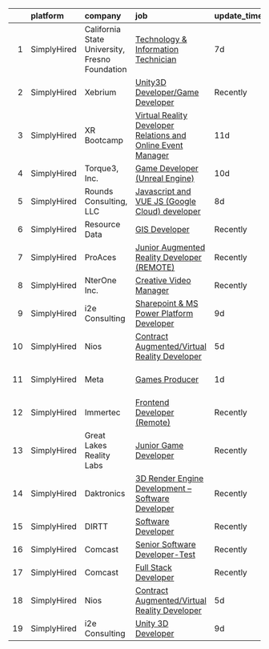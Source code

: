 

|    | platform    | company                                        | job                                                                                                                                                                                | update_time   | location                    |
|---:|:------------|:-----------------------------------------------|:-----------------------------------------------------------------------------------------------------------------------------------------------------------------------------------|:--------------|:----------------------------|
|  1 | SimplyHired | California State University, Fresno Foundation | [Technology & Information Technician](https://www.simplyhired.com/job/zG8K8KwFynXXYyI0mJZTmR_yYC9BBPcL_As5HoYhXoZlizvNaDcr-g?q=virtual+reality+developer)                          | 7d            | Fresno, CA                  |
|  2 | SimplyHired | Xebrium                                        | [Unity3D Developer/Game Developer](https://www.simplyhired.com/job/YuUbm78xBqflz-omGH2qI3qNYNDhQatwxs8NlQ5gujkRGKlVBxr80Q?q=virtual+reality+developer)                             | Recently      | San Jose, CA                |
|  3 | SimplyHired | XR Bootcamp                                    | [Virtual Reality Developer Relations and Online Event Manager](https://www.simplyhired.com/job/kHMzWhpwa4ByajmXmgzVmEMBTM3m0qc2FfL7T_gkcC4DNws1zyuqXQ?q=virtual+reality+developer) | 11d           | Remote                      |
|  4 | SimplyHired | Torque3, Inc.                                  | [Game Developer (Unreal Engine)](https://www.simplyhired.com/job/_CpsGFRsuwRtoyOPigsRgumtPfz4LGwZv-Th-_Ig5ohf3OCnGGdZsg?q=virtual+reality+developer)                               | 10d           | Centerville, UT             |
|  5 | SimplyHired | Rounds Consulting, LLC                         | [Javascript and VUE JS (Google Cloud) developer](https://www.simplyhired.com/job/6k5xqEzY2zaooPyqCr25ISYY7qhsNDzWsCre86VNSUbCqJqzNwz-aw?q=virtual+reality+developer)               | 8d            | Remote                      |
|  6 | SimplyHired | Resource Data                                  | [GIS Developer](https://www.simplyhired.com/job/J19f15zgGSlr0aJ-ElV9nAD8BHlfc15TFKWeMcng8jTyDZ0XKXtJog?q=virtual+reality+developer)                                                | Recently      | Boise, ID                   |
|  7 | SimplyHired | ProAces                                        | [Junior Augmented Reality Developer (REMOTE)](https://www.simplyhired.com/job/4UjRKE2KhMV0kdUumYlCc4sd7V_oaIeJlAUEyyu_y3vC4PPShhUpKA?q=virtual+reality+developer)                  | Recently      | Remote                      |
|  8 | SimplyHired | NterOne Inc.                                   | [Creative Video Manager](https://www.simplyhired.com/job/15GUkzjmplQTHd8Hv872s-_nGFkXVc2B0qqjUqWVJii5MOFSzsIGpg?q=virtual+reality+developer)                                       | Recently      | Remote                      |
|  9 | SimplyHired | i2e Consulting                                 | [Sharepoint & MS Power Platform Developer](https://www.simplyhired.com/job/W2lPk_TxSZ6u30u_JOhVz_Rk_R5FyXa76eIX1Pni5__AfnUWb-UNNQ?q=virtual+reality+developer)                     | 9d            | Remote                      |
| 10 | SimplyHired | Nios                                           | [Contract Augmented/Virtual Reality Developer](https://www.simplyhired.com/job/Byd3YTMOomvFIGpDZAh1dvRkz2-ZLtSU9x_E54wSyh4kl7YAwFmK-w?q=virtual+reality+developer)                 | 5d            | Remote                      |
| 11 | SimplyHired | Meta                                           | [Games Producer](https://www.simplyhired.com/job/ISBL5CZ0-wsXpIuPfs8gl0RYzEm3FJBA78xaguL3uWODDBTd4QCCeQ?q=virtual+reality+developer)                                               | 1d            | Burlingame, CA +3 locations |
| 12 | SimplyHired | Immertec                                       | [Frontend Developer (Remote)](https://www.simplyhired.com/job/YT5UPGaMqmLFVW6Bf-7Gadd_T3HkDeiPjXQ8dzI_fh5FEsy8cMrj5A?q=virtual+reality+developer)                                  | Recently      | United States               |
| 13 | SimplyHired | Great Lakes Reality Labs                       | [Junior Game Developer](https://www.simplyhired.com/job/peUa0pFt91Ys30JH7nJhqmzku5OKCEIMR7n6FutTXUMTIT1GgDdZgQ?q=virtual+reality+developer)                                        | Recently      | Lansing, MI                 |
| 14 | SimplyHired | Daktronics                                     | [3D Render Engine Development – Software Developer](https://www.simplyhired.com/job/xZKjsTePMiBRrqCd2eERpR0bH1lv4AeMYw_ndLrZGplCGSk3yubS3Q?q=virtual+reality+developer)            | Recently      | Remote                      |
| 15 | SimplyHired | DIRTT                                          | [Software Developer](https://www.simplyhired.com/job/D-qoxgoWGYRViX_5n3iqR2ntWHhoD9ecj6oVn5c2a1lqlFMz7rAj0w?q=virtual+reality+developer)                                           | Recently      | Salt Lake City, UT          |
| 16 | SimplyHired | Comcast                                        | [Senior Software Developer-Test](https://www.simplyhired.com/job/nRGo4uN1XLBwLyvQzMfQ_dHt7Z3QLN3bm6xjrHHqyO5vCtanmcVkFA?q=virtual+reality+developer)                               | Recently      | Philadelphia, PA            |
| 17 | SimplyHired | Comcast                                        | [Full Stack Developer](https://www.simplyhired.com/job/WpwUJNq3ZU7a4LhWNknkgvbB9ORAr4aJvfDBhGPmS6jvufEg3HABMg?q=virtual+reality+developer)                                         | Recently      | Philadelphia, PA            |
| 18 | SimplyHired | Nios                                           | [Contract Augmented/Virtual Reality Developer](https://www.simplyhired.com/job/Byd3YTMOomvFIGpDZAh1dvRkz2-ZLtSU9x_E54wSyh4kl7YAwFmK-w?q=virtual+reality+developer)                 | 5d            | Remote                      |
| 19 | SimplyHired | i2e Consulting                                 | [Unity 3D Developer](https://www.simplyhired.com/job/CU0ERh_y8LHB_UDTGXEUZbdN9dPcfm-bQYOR8ZlWsjmZZ1dutq414Q?q=virtual+reality+developer)                                           | 9d            | Remote                      |